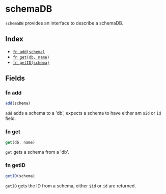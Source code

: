# schemaDB

`schemaDB` provides an interface to describe a schemaDB.

## Index

* [`fn add(schema)`](#fn-add)
* [`fn get(db, name)`](#fn-get)
* [`fn getID(schema)`](#fn-getid)

## Fields

### fn add

```ts
add(schema)
```

`add` adds a schema to a 'db', expects a schema to have either am `$id` or `id` field.

### fn get

```ts
get(db, name)
```

`get` gets a schema from a 'db'.

### fn getID

```ts
getID(schema)
```

`getID` gets the ID from a schema, either `$id` or `id` are returned.
